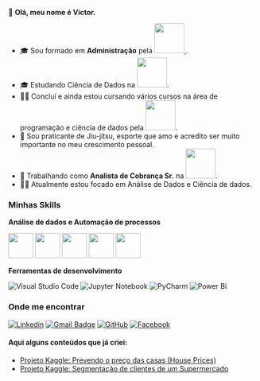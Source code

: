 👋 **Olá, meu nome é Victor.**
- 🎓 Sou formado em **Administração** pela <a href="https://esic.br/"><img src="https://esic.br/wp-content/uploads/2023/01/Faculdade-e-Colegio-Branca-1-2048x1179.png" width=60 /> </a>.
- 🎓 Estudando Ciência de Dados na <a href="https://www.uninter.com/"><img src="https://www.uninter.com/wp-content/uploads/2016/11/logo-uninter.png" width=60 /></a>.
- 👨‍🎓 Concluí e ainda estou cursando vários cursos na área de programação e ciência de dados pela <a href="https://www.hashtagtreinamentos.com/"><img src="https://www.hashtagtreinamentos.com/wp-content/uploads/2022/05/Logo-Hashtag-Original-100x45px.png.webp" width=60 /></a>.
- 🥋 Sou praticante de Jiu-jítsu, esporte que amo e acredito ser muito importante no meu crescimento pessoal. 
- 💼 Trabalhando como **Analista de Cobrança Sr.** na <a href="https://www.uninter.com/"><img src="https://www.uninter.com/wp-content/uploads/2016/11/logo-uninter.png" width=60 /></a>.
- 🧑‍💻 Atualmente estou focado em Análise de Dados e Ciência de dados.

<h3>Minhas Skills</h3>

**Análise de dados e Automação de processos**

<div style="display: inline">
  
<img src="https://cdn.jsdelivr.net/gh/devicons/devicon/icons/python/python-original-wordmark.svg" width=50 />

<img src="https://cdn.jsdelivr.net/gh/devicons/devicon/icons/sqlite/sqlite-original-wordmark.svg" width=50 />

<img src="https://cdn.jsdelivr.net/gh/devicons/devicon/icons/mysql/mysql-original-wordmark.svg" width=50 />

<img src="https://img.icons8.com/?size=48&id=13654&format=png" width=50 />

<img src="https://serkonda7.gallerycdn.vsassets.io/extensions/serkonda7/vscode-vba/0.9.3/1695545193901/Microsoft.VisualStudio.Services.Icons.Default" width=50 />

</div>

<br/>

**Ferramentas de desenvolvimento**

![Visual Studio Code](https://img.shields.io/badge/-Visual%20Studio%20Code-333333?style=flat&logo=visual-studio-code&logoColor=007ACC)
![Jupyter Notebook](https://img.shields.io/badge/jupyter-%23FA0F00.svg?style=for-the-badge&logo=jupyter&logoColor=white)
![PyCharm](https://img.shields.io/badge/pycharm-143?style=for-the-badge&logo=pycharm&logoColor=black&color=black&labelColor=green)
![Power Bi](https://img.shields.io/badge/power_bi-F2C811?style=for-the-badge&logo=powerbi&logoColor=black)
<br/>

<h3>Onde me encontrar</h3>

[![Linkedin](https://img.shields.io/badge/-victor-blue?style=flat-square&logo=Linkedin&logoColor=white&link=https://www.linkedin.com/in/victor-zanella-dias)](https://www.linkedin.com/in/victor-zanella-dias)
[![Gmail Badge](https://img.shields.io/badge/-victorzanellad@gmail.com-006bed?style=flat-square&logo=Gmail&logoColor=white&link=mailto:victorzanellad@gmail.com)](mailto:victorzanellad@gmail.com)
[![GitHub](https://img.shields.io/github/followers/victorHZDias?label=follow&style=social)](https://github.com/victorHZDias)
[![Facebook](https://img.shields.io/badge/Facebook-%231877F2.svg?style=for-the-badge&logo=Facebook&logoColor=white)](https://www.facebook.com/victore.renata.94?locale=pt_BR)

#### Aqui alguns conteúdos que já criei:
- <a href="https://github.com/victorHZDias/HousePrices/tree/main#readme">
  Projeto Kaggle: Prevendo o preço das casas (House Prices) 
  </a>
- <a href="https://github.com/victorHZDias/segmentacao-clientes">
  Projeto Kaggle: Segmentação de clientes de um Supermercado
  </a>
